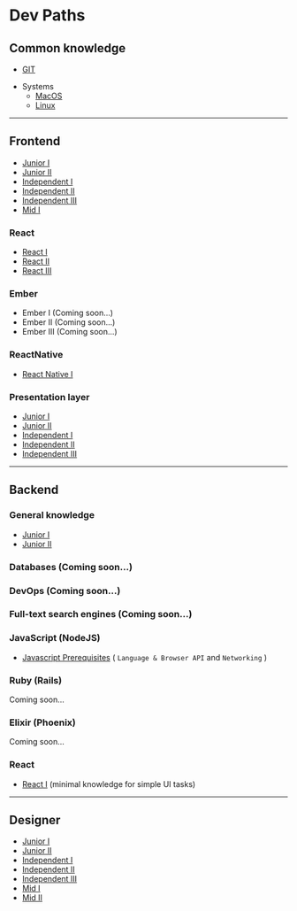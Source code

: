 # Dev Paths

## Common knowledge
* [GIT](common/git.md) 
- Systems 
  - [MacOS](common/macos.md)
  - [Linux](common/linux.md)
 
---

## Frontend
* [Junior I](frontend_developer/01_junior_I.md)
* [Junior II](frontend_developer/02_junior_II.md)
* [Independent I](frontend_developer/03_independent_I.md)
* [Independent II](frontend_developer/04_independent_II.md)
* [Independent III](frontend_developer/05_independent_III.md)
* [Mid I](frontend_developer/06_mid_I.md)

### React
* [React I](frontend_developer/react/01_level_1.md)
* [React II](frontend_developer/react/02_level_2.md)
* [React III](frontend_developer/react/03_level_3.md)

### Ember
* Ember I (Coming soon...)
* Ember II (Coming soon...)
* Ember III (Coming soon...)

### ReactNative
* [React Native I](frontend_developer/react-native/01_level_1.md)

### Presentation layer
* [Junior I](frontend_developer/CSS%20%26%20HTML/01_junior_I.md)
* [Junior II](frontend_developer/CSS%20%26%20HTML/02_junior_II.md)
* [Independent I](frontend_developer/CSS%20%26%20HTML/03_independent_I.md)
* [Independent II](frontend_developer/CSS%20%26%20HTML/04_independent_II.md)
* [Independent III](frontend_developer/CSS%20%26%20HTML/05_independent_III.md)

---

## Backend
### General knowledge
* [Junior I](/backend_developer/01_junior_I.md)
* [Junior II](/backend_developer/02_junior_II.md)
### Databases (Coming soon...)
### DevOps (Coming soon...)
### Full-text search engines (Coming soon...)

### JavaScript (NodeJS)
* [Javascript Prerequisites](/frontend_developer/01_junior_I.md) ( `Language & Browser API` and `Networking` )

### Ruby (Rails)
Coming soon...

### Elixir (Phoenix)
Coming soon...

### React
* [React I](backend_developer/frameworks/react.md) (minimal knowledge for simple UI tasks)

---

## Designer
* [Junior I](designer/01_junior_I.md)
* [Junior II](designer/02_junior_II.md)
* [Independent I](designer/03_independent_I.md)
* [Independent II](designer/04_independent_II.md)
* [Independent III](designer/05_independent_III.md)
* [Mid I](designer/06_middle_I.md)
* [Mid II](designer/07_middle_II.md)

